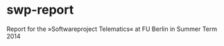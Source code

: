 swp-report
==========

Report for the »Softwareproject Telematics« at FU Berlin in Summer Term 2014
